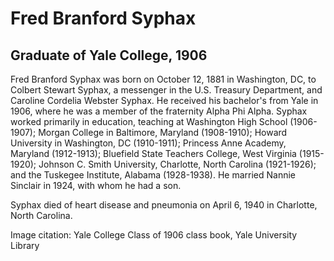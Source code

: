 # Fred Branford Syphax
## Graduate of Yale College, 1906
Fred Branford Syphax was born on October 12, 1881 in Washington, DC, to Colbert Stewart Syphax, a messenger in the U.S. Treasury Department, and Caroline Cordelia Webster Syphax. He received his bachelor's from Yale in 1906, where he was a member of the fraternity Alpha Phi Alpha. Syphax worked primarily in education, teaching at Washington High School (1906-1907); Morgan College in Baltimore, Maryland (1908-1910); Howard University in Washington, DC (1910-1911); Princess Anne Academy, Maryland (1912-1913); Bluefield State Teachers College, West Virginia (1915-1920); Johnson C. Smith University, Charlotte, North Carolina (1921-1926); and the Tuskegee Institute, Alabama (1928-1938). He married Nannie Sinclair in 1924, with whom he had a son. 

Syphax died of heart disease and pneumonia on April 6, 1940 in Charlotte, North Carolina.

Image citation: Yale College Class of 1906 class book, Yale University Library
